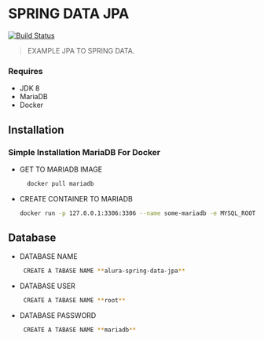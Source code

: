 # SPRING DATA JPA 

[![Build Status](https://travis-ci.org/joemccann/dillinger.svg?branch=master)](https://travis-ci.org/joemccann/dillinger)

> EXAMPLE JPA TO SPRING DATA.

### Requires

- JDK 8
- MariaDB
- Docker

## Installation

### Simple Installation  MariaDB For Docker

* GET TO MARIADB IMAGE
    ```sh
      docker pull mariadb
  ```
  
* CREATE CONTAINER TO MARIADB
    ```sh
    docker run -p 127.0.0.1:3306:3306 --name some-mariadb -e MYSQL_ROOT_PASSWORD=mariadb -d mariadb:latest
    ```
    
## Database

* DATABASE NAME
   ```sh
    CREATE A TABASE NAME **alura-spring-data-jpa**
    ```
* DATABASE USER
   ```sh
    CREATE A TABASE NAME **root**
    ```
* DATABASE PASSWORD
   ```sh
    CREATE A TABASE NAME **mariadb**
    ```
  
